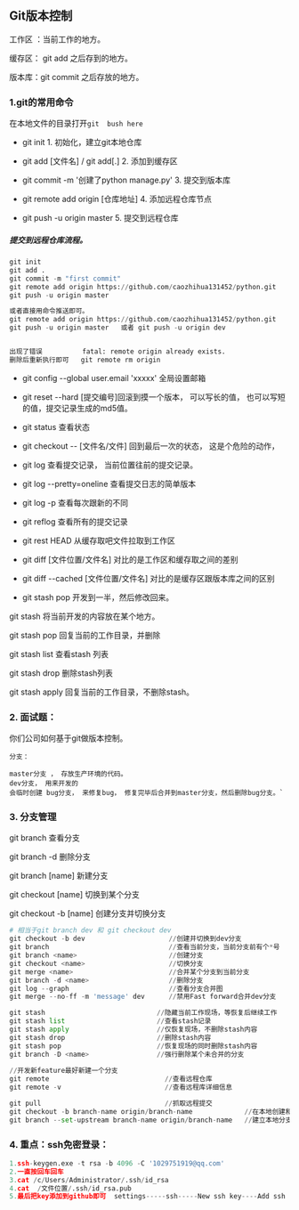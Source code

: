 ## Git版本控制

工作区  ：当前工作的地方。

缓存区： git add 之后存到的地方。

版本库：git  commit 之后存放的地方。



### 1.git的常用命令

在本地文件的目录打开`git  bush here`

- git init                                                                          1. 初始化，建立git本地仓库

- git add [文件名]  /   git add[.]                                    2. 添加到缓存区

- git commit -m '创建了python manage.py'             3. 提交到版本库

- 
  git remote add origin [仓库地址]                             4. 添加远程仓库节点

- git push -u origin master                                          5. 提交到远程仓库  



##### 提交到远程仓库流程。

```python
git init
git add .
git commit -m "first commit"
git remote add origin https://github.com/caozhihua131452/python.git
git push -u origin master

或者直接用命令推送即可。
git remote add origin https://github.com/caozhihua131452/python.git
git push -u origin master   或者 git push -u origin dev  


出现了错误          fatal: remote origin already exists.
删除后重新执行即可   git remote rm origin
```



- git config --global user.email 'xxxxx'    全局设置邮箱

- git reset --hard  [提交编号]回滚到摸一个版本，  可以写长的值， 也可以写短的值，提交记录生成的md5值。

- git status                                        查看状态

- git checkout -- [文件名/文件]       回到最后一次的状态， 这是个危险的动作， 

- git log                                              查看提交记录， 当前位置往前的提交记录。

- git log --pretty=oneline                查看提交日志的简单版本

- git log -p                                         查看每次跟新的不同

- git reflog                                         查看所有的提交记录

- git rest HEAD                                 从缓存取吧文件拉取到工作区

- git diff [文件位置/文件名]             对比的是工作区和缓存取之间的差别

- git diff --cached [文件位置/文件名]             对比的是缓存区跟版本库之间的区别

- git stash pop                                                  开发到一半，然后修改回来。



git stash                 将当前开发的内容放在某个地方。

git stash pop         回复当前的工作目录，并删除

git stash list           查看stash 列表

git stash drop        删除stash列表

git stash apply       回复当前的工作目录，不删除stash。



### 2. 面试题：

你们公司如何基于git做版本控制。

```
分支： 

master分支 ， 存放生产环境的代码。
dev分支， 用来开发的
会临时创建 bug分支， 来修复bug， 修复完毕后合并到master分支，然后删除bug分支。`
```



### 3. 分支管理

git branch                             查看分支

git branch -d                         删除分支

git branch [name]                新建分支

git checkout [name]            切换到某个分支

git checkout -b [name]       创建分支并切换分支



``` python
# 相当于git branch dev 和 git checkout dev
git checkout -b dev                     //创建并切换到dev分支									
git branch                              //查看当前分支，当前分支前有个*号
git branch <name>                       //创建分支
git checkout <name>                     //切换分支
git merge <name>                        //合并某个分支到当前分支
git branch -d <name>                    //删除分支
git log --graph                         //查看分支合并图
git merge --no-ff -m 'message' dev      //禁用Fast forward合并dev分支

git stash                            //隐藏当前工作现场，等恢复后继续工作
git stash list                       //查看stash记录
git stash apply                      //仅恢复现场，不删除stash内容
git stash drop                       //删除stash内容
git stash pop                        //恢复现场的同时删除stash内容
git branch -D <name>                 //强行删除某个未合并的分支
 
//开发新feature最好新建一个分支
git remote                             //查看远程仓库
git remote -v                          //查看远程库详细信息

git pull                               //抓取远程提交
git checkout -b branch-name origin/branch-name             //在本地创建和远程分支对应的分支
git branch --set-upstream branch-name origin/branch-name   //建立本地分支和远程分支的关联
```



###  4. 重点：ssh免密登录：

``` python
1.ssh-keygen.exe -t rsa -b 4096 -C '1029751919@qq.com'
2.一直按回车回车
3.cat /c/Users/Administrator/.ssh/id_rsa
4.cat  /文件位置/.ssh/id_rsa.pub
5.最后把key添加到github即可  settings-----ssh-----New ssh key----Add ssh key
```



